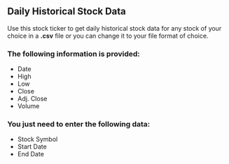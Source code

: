 ## Daily Historical Stock Data

Use this stock ticker to get daily historical stock data for any stock of your choice in a **.csv** file or you can change it to your file format of choice.
  
### The following information is provided:
* Date
* High
* Low
* Close
* Adj. Close
* Volume

### You just need to enter the following data:
* Stock Symbol
* Start Date
* End Date


